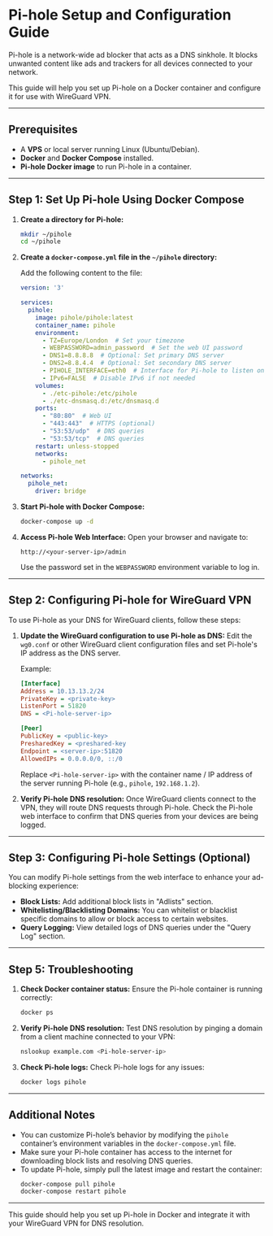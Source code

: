 # **Pi-hole Setup and Configuration Guide**

Pi-hole is a network-wide ad blocker that acts as a DNS sinkhole. It blocks unwanted content like ads and trackers for all devices connected to your network.

This guide will help you set up Pi-hole on a Docker container and configure it for use with WireGuard VPN.

---

## **Prerequisites**
- A **VPS** or local server running Linux (Ubuntu/Debian).
- **Docker** and **Docker Compose** installed.
- **Pi-hole Docker image** to run Pi-hole in a container.

---

## **Step 1: Set Up Pi-hole Using Docker Compose**

1. **Create a directory for Pi-hole:**
   ```bash
   mkdir ~/pihole
   cd ~/pihole
   ```

2. **Create a `docker-compose.yml` file in the `~/pihole` directory:**

   Add the following content to the file:
   ```yaml
   version: '3'

   services:
     pihole:
       image: pihole/pihole:latest
       container_name: pihole
       environment:
         - TZ=Europe/London  # Set your timezone
         - WEBPASSWORD=admin_password  # Set the web UI password
         - DNS1=8.8.8.8  # Optional: Set primary DNS server
         - DNS2=8.8.4.4  # Optional: Set secondary DNS server
         - PIHOLE_INTERFACE=eth0  # Interface for Pi-hole to listen on
         - IPv6=FALSE  # Disable IPv6 if not needed
       volumes:
         - ./etc-pihole:/etc/pihole
         - ./etc-dnsmasq.d:/etc/dnsmasq.d
       ports:
         - "80:80"  # Web UI
         - "443:443"  # HTTPS (optional)
         - "53:53/udp"  # DNS queries
         - "53:53/tcp"  # DNS queries
       restart: unless-stopped
       networks:
         - pihole_net

   networks:
     pihole_net:
       driver: bridge
   ```

3. **Start Pi-hole with Docker Compose:**
   ```bash
   docker-compose up -d
   ```

4. **Access Pi-hole Web Interface:**
   Open your browser and navigate to:
   ```
   http://<your-server-ip>/admin
   ```
   Use the password set in the `WEBPASSWORD` environment variable to log in.

---

## **Step 2: Configuring Pi-hole for WireGuard VPN**

To use Pi-hole as your DNS for WireGuard clients, follow these steps:

1. **Update the WireGuard configuration to use Pi-hole as DNS:**
   Edit the `wg0.conf` or other WireGuard client configuration files and set Pi-hole's IP address as the DNS server.

   Example:
   ```ini
   [Interface]
   Address = 10.13.13.2/24
   PrivateKey = <private-key>
   ListenPort = 51820
   DNS = <Pi-hole-server-ip>
   
   [Peer]
   PublicKey = <public-key>
   PresharedKey = <preshared-key
   Endpoint = <server-ip>:51820
   AllowedIPs = 0.0.0.0/0, ::/0
   ```

   Replace `<Pi-hole-server-ip>` with the container name / IP address of the server running Pi-hole (e.g., `pihole`, `192.168.1.2`).

2. **Verify Pi-hole DNS resolution:**
   Once WireGuard clients connect to the VPN, they will route DNS requests through Pi-hole. Check the Pi-hole web interface to confirm that DNS queries from your devices are being logged.

---

## **Step 3: Configuring Pi-hole Settings (Optional)**

You can modify Pi-hole settings from the web interface to enhance your ad-blocking experience:

- **Block Lists:** Add additional block lists in "Adlists" section.
- **Whitelisting/Blacklisting Domains:** You can whitelist or blacklist specific domains to allow or block access to certain websites.
- **Query Logging:** View detailed logs of DNS queries under the "Query Log" section.

---

## **Step 5: Troubleshooting**

1. **Check Docker container status:**
   Ensure the Pi-hole container is running correctly:
   ```bash
   docker ps
   ```

2. **Verify Pi-hole DNS resolution:**
   Test DNS resolution by pinging a domain from a client machine connected to your VPN:
   ```bash
   nslookup example.com <Pi-hole-server-ip>
   ```

3. **Check Pi-hole logs:**
   Check Pi-hole logs for any issues:
   ```bash
   docker logs pihole
   ```

---

## **Additional Notes**

- You can customize Pi-hole’s behavior by modifying the `pihole` container’s environment variables in the `docker-compose.yml` file.
- Make sure your Pi-hole container has access to the internet for downloading block lists and resolving DNS queries.
- To update Pi-hole, simply pull the latest image and restart the container:
   ```bash
   docker-compose pull pihole
   docker-compose restart pihole
   ```

---

This guide should help you set up Pi-hole in Docker and integrate it with your WireGuard VPN for DNS resolution.